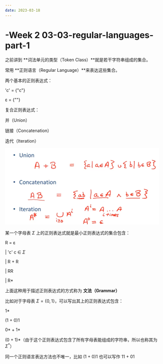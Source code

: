 ```yaml
---
date: 2023-03-18
---
```


# -Week 2 03-03-regular-languages-part-1

之前讲到 **词法单元的类型（Token Class）**就是若干字符串组成的集合。



常用 **正则语言（Regular Language）**来表达这些集合。



两个基本的正则表达式：

'c' = {"c"}

ɛ = {""}

复合正则表达式：

并（Union）

链接（Concatenation）

迭代（Iteration）

<img src="Week 2 03-03-regular-languages-part-1.assets/image-20230318165455880.png" alt="image-20230318165455880" style="zoom:67%;" />





某一个字母表 $\Sigma$ 上的正则表达式就是最小正则表达式的集合包含：

R = ɛ

  | 'c'    c ∈ $\Sigma$

  | R + R

  | RR

  | R*

上面这种用于描述正则表达式的方式称为 **文法（Grammar）**



比如对于字母表 $\Sigma = \{0, 1\}$，可以写出其上的正则表达式包含：

1*

(1 + 0)1

0* + 1*

(0 + 1)\*（由于这个正则表达式包含了所有字母表能组成的字符串，所以也称其为 $\Sigma^*$）



同一个正则语言表达方法也不唯一，比如 (1 + 0)1 也可以写作 11 + 01